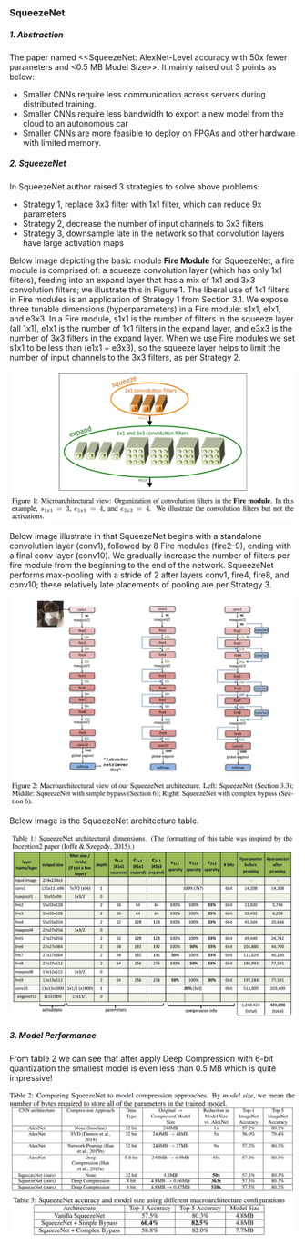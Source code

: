 ### SqueezeNet

##### 1. Abstraction

The paper named <<SqueezeNet: AlexNet-Level accuracy with 50x fewer parameters and <0.5 MB Model Size>>. It mainly raised out 3 points as below:

- Smaller CNNs require less communication across servers during distributed training. 
-  Smaller CNNs require less bandwidth to export a new model from the cloud to an autonomous car
- Smaller CNNs are more feasible to deploy on FPGAs and other hardware with limited memory.

##### 2. SqueezeNet

In SqueezeNet author raised 3 strategies to solve above problems:

- Strategy 1, replace 3x3 filter with 1x1 filter, which can reduce 9x parameters
- Strategy 2, decrease the number of input channels to 3x3 filters
- Strategy 3, downsample late in the network so that convolution layers have large activation maps

Below image depicting the basic module **Fire Module** for SqueezeNet,  a fire module is comprised of: a squeeze convolution layer (which has only 1x1 filters), feeding into an expand layer that has a mix of 1x1 and 3x3 convolution filters; we illustrate this in Figure 1. The liberal use of 1x1 filters in Fire modules is an application of Strategy 1 from Section 3.1. We expose three tunable dimensions (hyperparameters) in a Fire module: s1x1, e1x1, and e3x3. In a Fire module, s1x1 is the number of filters in the squeeze layer (all 1x1), e1x1 is the number of 1x1 filters in the expand layer, and e3x3 is the number of 3x3 filters in the expand layer. When we use Fire modules we set s1x1 to be less than (e1x1 + e3x3), so the squeeze layer helps to limit the number of input channels to the 3x3 filters, as per Strategy 2.

![fire_module](https://github.com/Qucy/cv-baseline/blob/master/img/fire_module.jpg)

Below image illustrate in that SqueezeNet begins with a standalone convolution layer (conv1), followed by 8 Fire modules (fire2-9), ending with a final conv layer (conv10). We gradually increase the number of filters per fire module from the beginning to the end of the network. SqueezeNet performs max-pooling with a stride of 2 after layers conv1, fire4, fire8, and conv10; these relatively late placements of pooling are per Strategy 3.

![squeezeNet](https://github.com/Qucy/cv-baseline/blob/master/img/squeezeNet.jpg)

Below image is the SqueezeNet architecture table.

![squeezeNeta_arc](https://github.com/Qucy/cv-baseline/blob/master/img/squeezeNet_arc.jpg)

##### 3. Model Performance

From table 2 we can see that after apply Deep Compression with 6-bit quantization the smallest model is even less than 0.5 MB which is quite impressive!

![squeezeNet_performance](https://github.com/Qucy/cv-baseline/blob/master/img/squeezeNet_performance.jpg)
